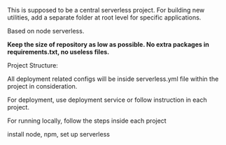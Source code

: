 This is supposed to be a central serverless project. For building new utilities, add a separate folder at root level for specific applications.

Based on node serverless.

**Keep the size of repository as low as possible. No extra packages in requirements.txt, no useless files.**


Project Structure:

All deployment related configs will be inside serverless.yml 
file within the project in consideration.

For deployment, use deployment service or follow instruction in each project.

For running locally, follow the steps inside each project

install node, npm, set up serverless
